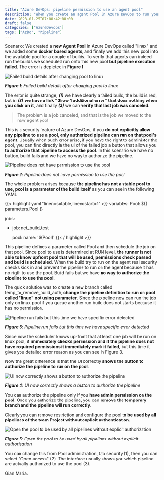 ```yaml
---
title: "Azure DevOps: pipeline permission to use an agent pool"
description: "When you create an agent Pool in Azure DevOps to run your pipeline, you can require each pipeline to be authorized to run on that agent and sometimes this can generate some glitch."
date: 2023-01-25T07:00:42+00:00
draft: false
categories: ["AzureDevops"]
tags: ["AzDo", "Pipeline"]
---
```


Scenario: We created a **new Agent Pool** in Azure DevOps called "linux" and we added some **docker based agents**, and finally we add this new pool into the available pool for a couple of builds. To verify that agents can indeed run the builds we scheduled run onto this new pool **but pipeline execution failed**. The error is depicted in **Figure 1**

![Failed build details after changing pool to linux](../images/build-failed-not-allowed-to-run-on-agent.png)

***Figure 1***: *Failed build details after changing pool to linux*

The error is quite strange, ***(1)*** we have clearly a failed build, the build is red, but in ***(2)*** **we have a link "Show 1 additional error" that does nothing when you click on it**, and finally ***(3)*** we can **verify that last job was canceled**. 

> The problem is a job canceled, and that is the job we moved to the new agent pool

This is a security feature of Azure DevOps, if you **do not explicitly allow any pipeline to use a pool, only authorized pipeline can run on that pool's agent**. Usually when such error arise, if you have the right to administer the pool, you can find directly in the ui of the failed job a button that allows you **to authorize that pipeline to access the pool**. In this scenario we have no button, build fails and we have no way to authorize the pipeline.

![Pipeline does not have permission to use the pool](../images/pipeline-permission-required.png)

***Figure 2***: *Pipeline does not have permission to use the pool*

The whole problem arises because **the pipeline has not a stable pool to use, pool is a parameter of the build itself** as you can see in the following YAML

{{< highlight yaml "linenos=table,linenostart=1" >}}
variables:
  Pool: ${{ parameters.Pool }}
  
jobs:

- job: net_build_test

  pool:
    name: '$(Pool)'
{{< / highlight >}}

This pipeline defines a parameter called Pool and then schedule the job on that pool. Since pool to use is determined at RUN level, **the runner is not able to know upfront pool that will be used, permissions check passed and build is scheduled**. When the build try to run on the agent real security checks kick in and prevent the pipeline to run on the agent because it has no rigth to use the pool. Build fails but we have **no way to authorize the pipeline to use the pool**.

The quick solution was to create a new branch called temp_to_remove_build_auth, **change the pipeline definition to run on pool called "linux" not using parameter**. Since the pipeline now can run the job only on linux pool if you queue another run build does not starts because it has no permission.

![Pipeline run fails but this time we have specific error detected](../images/pipeline-permission-request-error.png)

***Figure 3***: *Pipeline run fails but this time we have specific error detected*

Since now the scheduler knows up-front that at least one job will be run on linux pool, it **immediately checks permission and if the pipeline does not have required permissions it immediately mark it failed**, but this time it gives you detailed error reason as you can see in Figure 3.

Now the great difference is that the UI correctly **shows the button to authorize the pipeline to run on the pool**.

![UI now correctly shows a button to authorize the pipeline](../images/pipeline-permission-authorize-UI.png)

***Figure 4***: *UI now correctly shows a button to authorize the pipeline*

You can authorize the pipeline only if you **have admin permission on the pool**. Once you authorize the pipeline, you can **remove the temporary branch and the pipeline will run correctly**.

Clearly you can remove restriction and configure the pool **to be used by all pipelines of the team Project without explicit authentication**.

![Open the pool to be used by all pipelines without explicit authorization](../images/allow-permission-to-all-pipelines.png)

***Figure 5***: *Open the pool to be used by all pipelines without explicit authorization*

You can change this from Pool administration, tab security (1), then you can select "Open access" (2). The interface usually shows you which pipeline are actually authorized to use the pool (3). 

Gian Maria.

